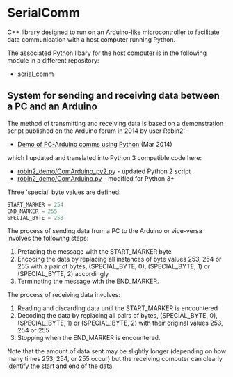 # SerialComm

C++ library designed to run on an Arduino-like microcontroller to facilitate data communication with a host computer running Python.

The associated Python libary for the host computer is in the following module in a different repository:
 - [serial_comm](https://github.com/billtubbs/sercommpy/tree/main/serial_comm)

## System for sending and receiving data between a PC and an Arduino

The method of transmitting and receiving data is based on a demonstration script published on the Arduino forum in 2014 by user Robin2:
 - [Demo of PC-Arduino comms using Python](https://forum.arduino.cc/t/demo-of-pc-arduino-comms-using-python/219184) (Mar 2014)

which I updated and translated into Python 3 compatible code here:
 - [robin2_demo/ComArduino_py2.py](robin2_demo/ComArduino_py2.py) - updated Python 2 script
 - [robin2_demo/ComArduino.py](robin2_demo/ComArduino.py) - modified for Python 3+

Three 'special' byte values are defined:

```cpp
START_MARKER = 254
END_MARKER = 255
SPECIAL_BYTE = 253
```

The process of sending data from a PC to the Arduino or vice-versa involves the following steps:
 1. Prefacing the message with the START_MARKER byte
 2. Encoding the data by replacing all instances of byte values 253, 254 or 255 with a pair of
    bytes, (SPECIAL_BYTE, 0), (SPECIAL_BYTE, 1) or (SPECIAL_BYTE, 2) accordingly
 4. Terminating the message with the END_MARKER.

The process of receiving data involves:
 1. Reading and discarding data until the START_MARKER is encountered
 2. Decoding the data by replacing all pairs of bytes, (SPECIAL_BYTE, 0), (SPECIAL_BYTE, 1) or
    (SPECIAL_BYTE, 2) with their original values 253, 254 or 255
 3. Stopping when the END_MARKER is encountered.

Note that the amount of data sent may be slightly longer (depending on how many times 253, 254, 
or 255 occur) but the receiving computer can clearly identify the start and end of the data.
